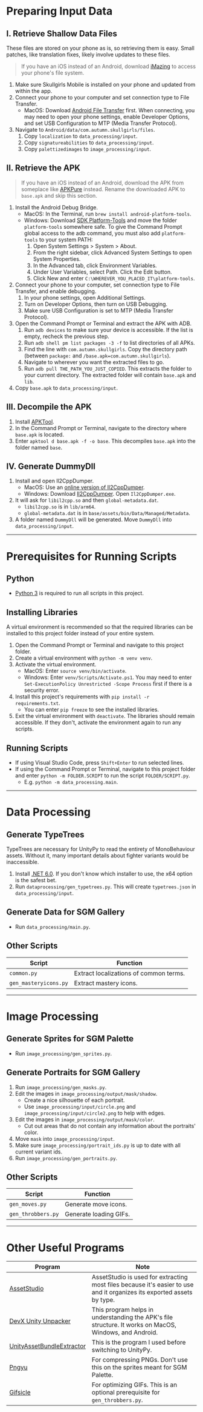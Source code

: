 # Preparing Input Data

## I. Retrieve Shallow Data Files

These files are stored on your phone as is, so retrieving them is easy. Small patches, like translation fixes, likely involve updates to these files.

> If you have an iOS instead of an Android, download [iMazing](https://imazing.com) to access your phone's file system.

1. Make sure Skullgirls Mobile is installed on your phone and updated from within the app.
2. Connect your phone to your computer and set connection type to File Transfer.
   - MacOS: Download [Android File Transfer](https://android.com/filetransfer) first. When connecting, you may need to open your phone settings, enable Developer Options, and set USB Configuration to MTP (Media Transfer Protocol).
3. Navigate to `Android/data/com.autumn.skullgirls/files`.
   1. Copy `localization` to `data_processing/input`.
   2. Copy `signatureabilities` to `data_processing/input`.
   3. Copy `palettizedimages` to `image_processing/input`.

## II. Retrieve the APK

> If you have an iOS instead of an Android, download the APK from someplace like [APKPure](https://apkpure.com/skullgirls-fighting-rpg/com.autumn.skullgirls) instead. Rename the downloaded APK to `base.apk` and skip this section.

1. Install the Android Debug Bridge.
   - MacOS: In the Terminal, run `brew install android-platform-tools`.
   - Windows: Download [SDK Platform-Tools](https://developer.android.com/studio/releases/platform-tools.html#downloads) and move the folder `platform-tools` somewhere safe. To give the Command Prompt global access to the adb command, you must also add `platform-tools` to your system PATH:
     1. Open System Settings > System > About.
     2. From the right sidebar, click Advanced System Settings to open System Properties.
     3. In the Advanced tab, click Environment Variables.
     4. Under User Variables, select Path. Click the Edit button.
     5. Click New and enter `C:\WHEREVER_YOU_PLACED_IT\platform-tools`.
2. Connect your phone to your computer, set connection type to File Transfer, and enable debugging.
   1. In your phone settings, open Additional Settings.
   2. Turn on Developer Options, then turn on USB Debugging.
   3. Make sure USB Configuration is set to MTP (Media Transfer Protocol).
3. Open the Command Prompt or Terminal and extract the APK with ADB.
   1. Run `adb devices` to make sure your device is accessible. If the list is empty, recheck the previous step.
   2. Run `adb shell pm list packages -3 -f` to list directories of all APKs.
   3. Find the line with `com.autumn.skullgirls`. Copy the directory path (between `package:` and `/base.apk=com.autumn.skullgirls`).
   4. Navigate to wherever you want the extracted files to go.
   5. Run `adb pull THE_PATH_YOU_JUST_COPIED`. This extracts the folder to your current directory. The extracted folder will contain `base.apk` and `lib`.
4. Copy `base.apk` to `data_processing/input`.

## III. Decompile the APK

1. Install [APKTool](https://ibotpeaches.github.io/Apktool/install).
2. In the Command Prompt or Terminal, navigate to the directory where `base.apk` is located.
3. Enter `apktool d base.apk -f -o base`. This decompiles `base.apk` into the folder named `base`.

## IV. Generate DummyDll

1. Install and open Il2CppDumper.
   - MacOS: Use an [online version of Il2CppDumper](https://il2cppdumper.com).
   - Windows: Download [Il2CppDumper](https://github.com/Perfare/Il2CppDumper). Open `Il2CppDumper.exe`.
2. It will ask for `libil2cpp.so` and then `global-metadata.dat`.
   - `libil2cpp.so` is in `lib/arm64`.
   - `global-metadata.dat` is in `base/assets/bin/Data/Managed/Metadata`.
3. A folder named `DummyDll` will be generated. Move `DummyDll` into `data_processing/input`.

---

# Prerequisites for Running Scripts

## Python

- [Python 3](https://python.org/downloads) is required to run all scripts in this project.

## Installing Libraries

A virtual environment is recommended so that the required libraries can be installed to this project folder instead of your entire system.

1. Open the Command Prompt or Terminal and navigate to this project folder.
2. Create a virtual environment with `python -m venv venv`.
3. Activate the virtual environment.
   - MacOS: Enter `source venv/bin/activate`.
   - Windows: Enter `venv/Scripts/Activate.ps1`. You may need to enter `Set-ExecutionPolicy Unrestricted -Scope Process` first if there is a security error.
4. Install this project's requirements with `pip install -r requirements.txt`.
   - You can enter `pip freeze` to see the installed libraries.
5. Exit the virtual environment with `deactivate`. The libraries should remain accessible. If they don't, activate the environment again to run any scripts.

## Running Scripts

- If using Visual Studio Code, press `Shift+Enter` to run selected lines.
- If using the Command Prompt or Terminal, navigate to this project folder and enter `python -m FOLDER.SCRIPT` to run the script `FOLDER/SCRIPT.py`.
  - E.g. `python -m data_processing.main`.

---

# Data Processing

## Generate TypeTrees

TypeTrees are necessary for UnityPy to read the entirety of MonoBehaviour assets. Without it, many important details about fighter variants would be inaccessible.

1. Install [.NET 6.0](https://dotnet.microsoft.com/en-us/download/dotnet/6.0). If you don't know which installer to use, the x64 option is the safest bet.
2. Run `dataprocessing/gen_typetrees.py`. This will create `typetrees.json` in `data_processing/input`.

## Generate Data for SGM Gallery

- Run `data_processing/main.py`.

## Other Scripts

| Script | Function |
| --- | --- |
| `common.py` | Extract localizations of common terms. |
| `gen_masteryicons.py` | Extract mastery icons. |

---

# Image Processing

## Generate Sprites for SGM Palette

- Run `image_processing/gen_sprites.py`.

## Generate Portraits for SGM Gallery

1. Run `image_processing/gen_masks.py`.
2. Edit the images in `image_processing/output/mask/shadow`.
   - Create a nice silhouette of each portrait.
   - Use `image_processing/input/circle.png` and `image_processing/input/circle2.png` to help with edges.
3. Edit the images in `image_processing/output/mask/color`.
   - Cut out areas that do not contain any information about the portraits' color.
4. Move `mask` into `image_processing/input`.
5. Make sure `image_processing/portrait_ids.py` is up to date with all current variant ids.
6. Run `image_processing/gen_portraits.py`.

## Other Scripts

| Script | Function |
| --- | --- |
| `gen_moves.py` | Generate move icons. |
| `gen_throbbers.py` | Generate loading GIFs. |

---

# Other Useful Programs

| Program | Note |
| --- | --- |
| [AssetStudio](https://github.com/Perfare/AssetStudio) | AssetStudio is used for extracting most files because it's easier to use and it organizes its exported assets by type. |
| [DevX Unity Unpacker](http://devxdevelopment.com/UnityUnpacker) | This program helps in understanding the APK's file structure. It works on MacOS, Windows, and Android. |
| [UnityAssetBundleExtractor](https://github.com/DerPopo/UABE) | This is the program I used before switching to UnityPy. |
| [Pngyu](https://nukesaq88.github.io/Pngyu) | For compressing PNGs. Don't use this on the sprites meant for SGM Palette. |
| [Gifsicle](http://lcdf.org/gifsicle) | For optimizing GIFs. This is an optional prerequisite for `gen_throbbers.py`. |
